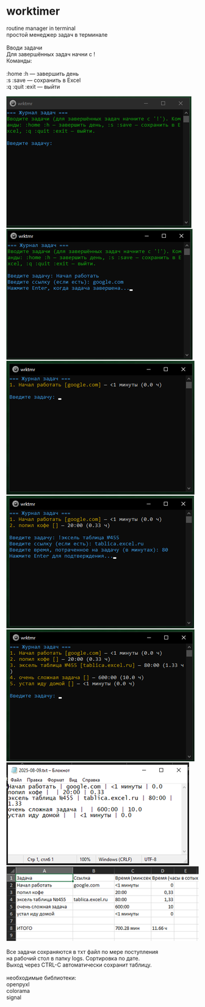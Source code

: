 # worktimer
routine manager in terminal
<br />простой менеджер задач в терминале
<br />
<br />Вводи задачи
<br />Для завершённых задач начни с !
<br />Команды:
<br />
<br />:home :h — завершить день
<br />:s :save — сохранить в Excel
<br />:q :quit :exit — выйти
<br />
<br />![Screenshot 1](https://github.com/ashtray01/worktimer/blob/main/screenshots/Screenshot_1.png)
<br />![Screenshot 2](https://github.com/ashtray01/worktimer/blob/main/screenshots/Screenshot_2.png)
<br />![Screenshot 3](https://github.com/ashtray01/worktimer/blob/main/screenshots/Screenshot_3.png)
<br />![Screenshot 4](https://github.com/ashtray01/worktimer/blob/main/screenshots/Screenshot_4.png)
<br />![Screenshot 5](https://github.com/ashtray01/worktimer/blob/main/screenshots/Screenshot_5.png)
<br />![Screenshot 6](https://github.com/ashtray01/worktimer/blob/main/screenshots/Screenshot_6.png)
<br />![Screenshot 7](https://github.com/ashtray01/worktimer/blob/main/screenshots/Screenshot_7.png)
<br />
<br />Все задачи сохраняются в тхт файл по мере поступления
<br />на рабочий стол в папку logs. Сортировка по дате.
<br />Выход через CTRL-C автоматически сохранит таблицу.
<br />
<br />необходимые библиотеки:
<br />openpyxl
<br />colorama 
<br />signal
<br />
